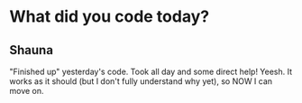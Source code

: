 # What did you code today?

## Shauna ##

"Finished up" yesterday's code. Took all day and some direct help! Yeesh. It works as it should (but I don't fully understand why yet), so NOW I can move on.